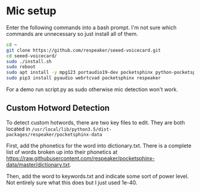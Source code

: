 # Mic setup
Enter the following commands into a bash prompt. I'm not sure which commands are unnecessary so just install all of them.


```bash
cd ~
git clone https://github.com/respeaker/seeed-voicecard.git
cd seeed-voicecard/
sudo ./install.sh
sudo reboot
sudo apt install -y mpg123 portaudio19-dev pocketsphinx python-pocketsphinx libpulse-dev
sudo pip3 install pyaudio webrtcvad pocketsphinx respeaker
```


For a demo run script.py as sudo otherwise mic detection won't work.

## Custom Hotword Detection
To detect custom hotwords, there are two key files to edit. They are both located in `/usr/local/lib/python3.5/dist-packages/respeaker/pocketsphinx-data`

First, add the phonetics for the word into dictionary.txt. There is a complete list of words broken up into their phonetics at <https://raw.githubusercontent.com/respeaker/pocketsphinx-data/master/dictionary.txt>.

Then, add the word to keywords.txt and indicate some sort of power level. Not entirely sure what this does but I just used 1e-40.
